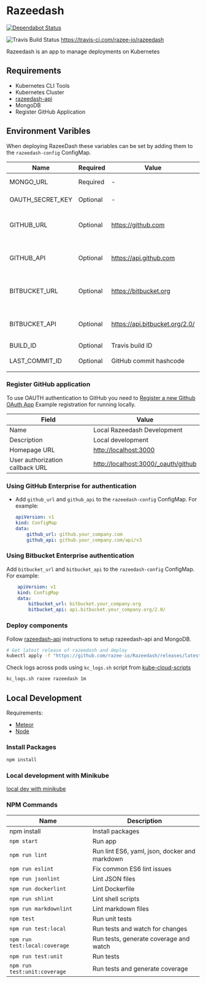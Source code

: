 # Razeedash

[![Dependabot Status](https://api.dependabot.com/badges/status?host=github&repo=razee-io/razeedeploy-core)](https://dependabot.com)

![Travis Build Status](https://api.travis-ci.com/razee-io/Razeedash.svg?branch=master)
<https://travis-ci.com/razee-io/razeedash>

Razeedash is an app to manage deployments on Kubernetes

## Requirements

- Kubernetes CLI Tools
- Kubernetes Cluster
- [razeedash-api](https://github.com/razee-io/razeedash-api)
- MongoDB
- Register GitHub Application

## Environment Varibles

When deploying RazeeDash these variables can be set by adding them to the `razeedash-config` ConfigMap.

| Name             | Required | Value                    | Description |
| ----             | -------- | -----                    | ----------- |
| MONGO_URL        | Required | -                        | URL to your mongo instance |
| OAUTH_SECRET_KEY | Optional | -                        | GitHub OAuth Secret Key |
| GITHUB_URL       | Optional | <https://github.com>     | Required when using GitHub Enterprise authentication |
| GITHUB_API       | Optional | <https://api.github.com> | Required when using GitHub Enterprise authentication |
| BITBUCKET_URL    | Optional | <https://bitbucket.org>     | Required when using Bitbucket Enterprise authentication |
| BITBUCKET_API    | Optional | <https://api.bitbucket.org/2.0/> | Required when using Bitbucket Enterprise authentication |
| BUILD_ID         | Optional | Travis build ID          | Travis Build ID |
| LAST_COMMIT_ID   | Optional | GitHub commit hashcode   | `git log --pretty=format:'%h' -n 1` |

### Register GitHub application

To use OAUTH authentication to GitHub you need to [Register a new Github OAuth App](https://github.com/settings/applications/new)
Example registration for running locally.

| Field | Value |
| ----- | ----- |
| Name | Local Razeedash Development |
| Description | Local development |
| Homepage URL | <http://localhost:3000> |
| User authorization callback URL | <http://localhost:3000/_oauth/github> |

### Using GitHub Enterprise for authentication

- Add `github_url` and `github_api` to the `razeedash-config` ConfigMap.  For example:

    ```yaml
    apiVersion: v1
    kind: ConfigMap
    data:
        github_url: github.your_company.com
        github_api: github.your_company.com/api/v3
    ```

### Using Bitbucket Enterprise authentication

Add `bitbucket_url` and `bitbucket_api` to the `razeedash-config` ConfigMap. For example:

```yaml
    apiVersion: v1
    kind: ConfigMap
    data:
        bitbucket_url: bitbucket.your_company.org
        bitbucket_api: api.bitbucket.your_company.org/2.0/
```

### Deploy components

Follow [razeedash-api](https://github.com/razee-io/razeedash-api) instructions
to setup razeedash-api and MongoDB.

```bash
# Get latest release of razeedash and deploy
kubectl apply -f "https://github.com/razee-io/Razeedash/releases/latest/download/resource.yaml"
```

Check logs across pods using `kc_logs.sh` script from
[kube-cloud-scripts](https://github.com/razee-io/kube-cloud-scripts)

```bash
kc_logs.sh razee razeedash 1m
```

## Local Development

Requirements:

- [Meteor](https://www.meteor.com/install)
- [Node](https://nodejs.org/en/)

### Install Packages

```bash
npm install
```

### Local development with Minikube

[local dev with minikube](https://github.com/razee-io/Razeedash/blob/master/MINIKUBE.md)

### NPM Commands

| Name                          | Description |
| ----                          | ----------- |
| npm install                   | Install packages |
| `npm start`                   | Run app |
| `npm run lint`                | Run lint ES6, yaml, json, docker and markdown|
| `npm run eslint`              | Fix common ES6 lint issues |
| `npm run jsonlint`            | Lint JSON files |
| `npm run dockerlint`          | Lint Dockerfile |
| `npm run shlint`              | Lint shell scripts |
| `npm run markdownlint`        | Lint markdown files |
| `npm test`                    | Run unit tests |
| `npm run test:local`          | Run tests and watch for changes |
| `npm run test:local:coverage` | Run tests, generate coverage and watch |
| `npm run test:unit`           | Run tests |
| `npm run test:unit:coverage`  | Run tests and generate coverage |
